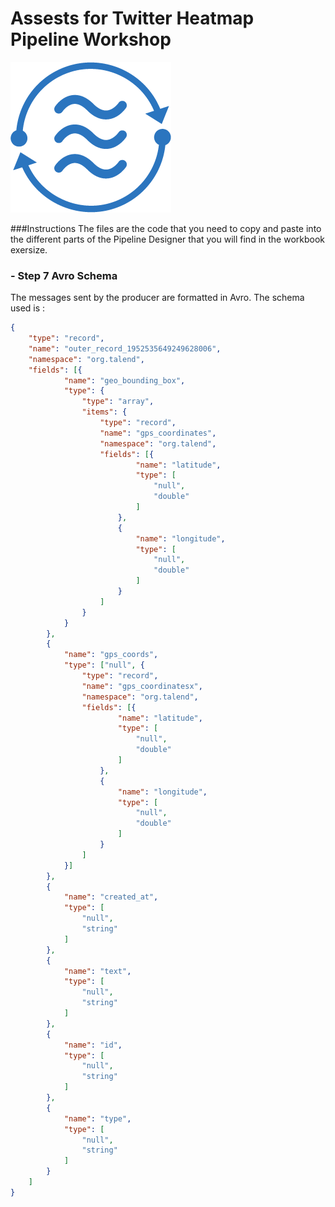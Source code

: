 # Assests for Twitter Heatmap Pipeline Workshop
![image](./resources/Talend_PD_TalendBlue.png)


###Instructions
The files are the code that you need to copy and paste into the different parts of the Pipeline Designer that you will find in the workbook exersize.

### - Step 7 Avro Schema

The messages sent by the producer are formatted in Avro. The schema used is :

```json
{
	"type": "record",
	"name": "outer_record_1952535649249628006",
	"namespace": "org.talend",
	"fields": [{
			"name": "geo_bounding_box",
			"type": {
				"type": "array",
				"items": {
					"type": "record",
					"name": "gps_coordinates",
					"namespace": "org.talend",
					"fields": [{
							"name": "latitude",
							"type": [
								"null",
								"double"
							]
						},
						{
							"name": "longitude",
							"type": [
								"null",
								"double"
							]
						}
					]
				}
			}
		},
		{
			"name": "gps_coords",
			"type": ["null", {
				"type": "record",
				"name": "gps_coordinatesx",
				"namespace": "org.talend",
				"fields": [{
						"name": "latitude",
						"type": [
							"null",
							"double"
						]
					},
					{
						"name": "longitude",
						"type": [
							"null",
							"double"
						]
					}
				]
			}]
		},
		{
			"name": "created_at",
			"type": [
				"null",
				"string"
			]
		},
		{
			"name": "text",
			"type": [
				"null",
				"string"
			]
		},
		{
			"name": "id",
			"type": [
				"null",
				"string"
			]
		},
		{
			"name": "type",
			"type": [
				"null",
				"string"
			]
		}
	]
}

```
